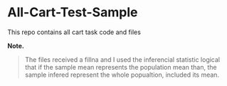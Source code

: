 # All-Cart-Test-Sample
This repo contains all cart task code and files

**Note.**<br>
> The files received a fillna and I used the inferencial statistic logical that if the sample mean represents the population mean than, the sample infered represent the whole popualtion, included its mean.
